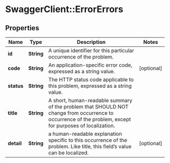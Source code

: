 # SwaggerClient::ErrorErrors

## Properties
Name | Type | Description | Notes
------------ | ------------- | ------------- | -------------
**id** | **String** | A unique identifier for this particular occurrence of the problem. | 
**code** | **String** | An application-specific error code, expressed as a string value. | [optional] 
**status** | **String** | The HTTP status code applicable to this problem, expressed as a string value. | 
**title** | **String** | A short, human-readable summary of the problem that SHOULD NOT change from occurrence to occurrence of the problem, except for purposes of localization. | 
**detail** | **String** | a human-readable explanation specific to this occurrence of the problem. Like title, this field’s value can be localized. | [optional] 

